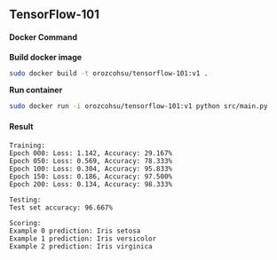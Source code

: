 ## TensorFlow-101

#### Docker Command

**Build docker image**

```bash
sudo docker build -t orozcohsu/tensorflow-101:v1 .
```

**Run container**

```bash
sudo docker run -i orozcohsu/tensorflow-101:v1 python src/main.py
```

#### Result

```
Training:
Epoch 000: Loss: 1.142, Accuracy: 29.167%
Epoch 050: Loss: 0.569, Accuracy: 78.333%
Epoch 100: Loss: 0.304, Accuracy: 95.833%
Epoch 150: Loss: 0.186, Accuracy: 97.500%
Epoch 200: Loss: 0.134, Accuracy: 98.333%

Testing:
Test set accuracy: 96.667%

Scoring:
Example 0 prediction: Iris setosa
Example 1 prediction: Iris versicolor
Example 2 prediction: Iris virginica
```
